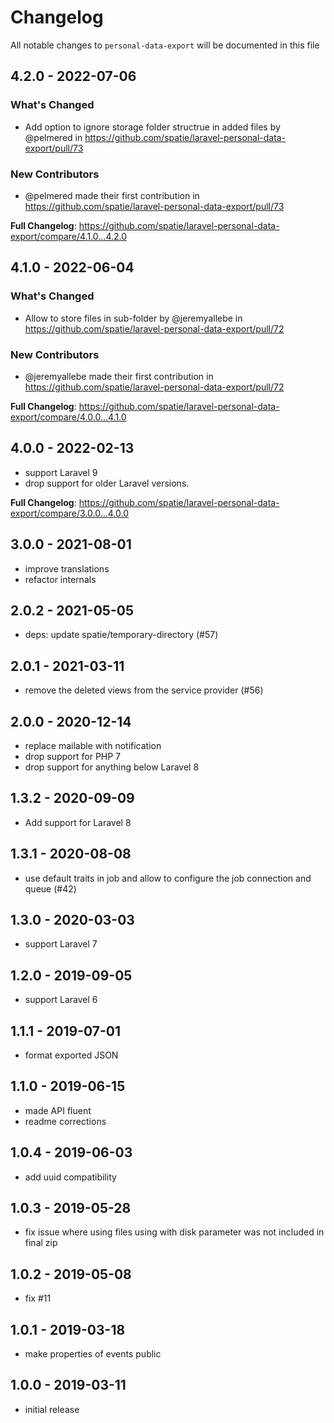 # Changelog

All notable changes to `personal-data-export` will be documented in this file

## 4.2.0 - 2022-07-06

### What's Changed

- Add option to ignore storage folder structrue in added files by @pelmered in https://github.com/spatie/laravel-personal-data-export/pull/73

### New Contributors

- @pelmered made their first contribution in https://github.com/spatie/laravel-personal-data-export/pull/73

**Full Changelog**: https://github.com/spatie/laravel-personal-data-export/compare/4.1.0...4.2.0

## 4.1.0 - 2022-06-04

### What's Changed

- Allow to store files in sub-folder by @jeremyallebe in https://github.com/spatie/laravel-personal-data-export/pull/72

### New Contributors

- @jeremyallebe made their first contribution in https://github.com/spatie/laravel-personal-data-export/pull/72

**Full Changelog**: https://github.com/spatie/laravel-personal-data-export/compare/4.0.0...4.1.0

## 4.0.0 - 2022-02-13

- support Laravel 9
- drop support for older Laravel versions.

**Full Changelog**: https://github.com/spatie/laravel-personal-data-export/compare/3.0.0...4.0.0

## 3.0.0 - 2021-08-01

- improve translations
- refactor internals

## 2.0.2 - 2021-05-05

- deps: update spatie/temporary-directory (#57)

## 2.0.1 - 2021-03-11

- remove the deleted views from the service provider (#56)

## 2.0.0 - 2020-12-14

- replace mailable with notification
- drop support for PHP 7
- drop support for anything below Laravel 8

## 1.3.2 - 2020-09-09

- Add support for Laravel 8

## 1.3.1 - 2020-08-08

- use default traits in job and allow to configure the job connection and queue (#42)

## 1.3.0 - 2020-03-03

- support Laravel 7

## 1.2.0 - 2019-09-05

- support Laravel 6

## 1.1.1 - 2019-07-01

- format exported JSON

## 1.1.0 - 2019-06-15

- made API fluent
- readme corrections

## 1.0.4 - 2019-06-03

- add uuid compatibility

## 1.0.3 - 2019-05-28

- fix issue where using files using with disk parameter was not included in final zip

## 1.0.2 - 2019-05-08

- fix #11

## 1.0.1 - 2019-03-18

- make properties of events public

## 1.0.0 - 2019-03-11

- initial release
